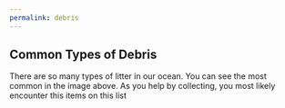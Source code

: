 ```yaml
---
permalink: debris
---
```

## Common Types of Debris

There are so many types of litter in our ocean.  You can see the most common in the image above. As you help by collecting, you most likely encounter this items on this list
